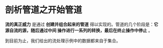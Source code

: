剖析管道之开始管道
================================
**流的真正威力** 是通过 **创建并组合起来的管道** 得以实现的。管道的几个阶段是：**它源自流的源，随后通过中间
操作进行一系列的转换，最后在终止操作中停止** 。

到目前为止，我们给出的流处理示例中的数据都来自于集合。
